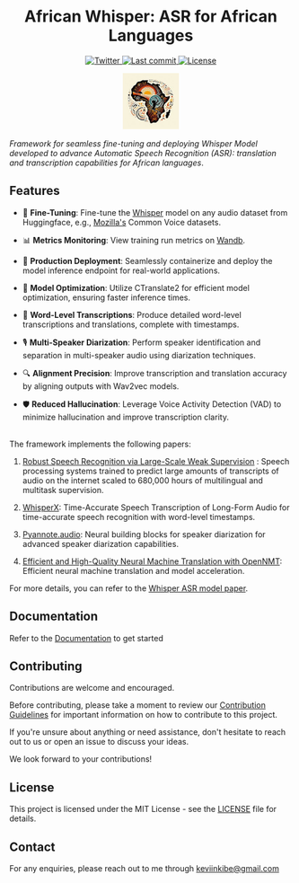 <h1 align="center">African Whisper: ASR for African Languages</h1>

<p align="center">
  <a href="https://twitter.com/AfriWhisper">
    <img src="https://img.shields.io/twitter/follow/AfriWhisper?style=social" alt="Twitter">
  </a>
  <a href="https://github.com/KevKibe/African-Whisper/commits/">
    <img src="https://img.shields.io/github/last-commit/KevKibe/African-Whisper?" alt="Last commit">
  </a>
  <a href="https://github.com/KevKibe/African-Whisper/blob/main/LICENSE">
    <img src="https://img.shields.io/github/license/KevKibe/African-Whisper?" alt="License">
  </a>

</p>

<p align="center">
    <img src= "logo_image.png" width="100">
</p>


*Framework for seamless fine-tuning and deploying Whisper Model developed to advance Automatic Speech Recognition (ASR): translation and transcription capabilities for African languages*.


## Features
  
- 🔧 **Fine-Tuning**: Fine-tune the [Whisper](https://huggingface.co/collections/openai/whisper-release-6501bba2cf999715fd953013) model on any audio dataset from Huggingface, e.g., [Mozilla's](https://huggingface.co/mozilla-foundation) Common Voice datasets.

- 📊 **Metrics Monitoring**: View training run metrics on [Wandb](https://wandb.ai/).

- 🐳 **Production Deployment**: Seamlessly containerize and deploy the model inference endpoint for real-world applications.

- 🚀 **Model Optimization**: Utilize CTranslate2 for efficient model optimization, ensuring faster inference times.

- 📝 **Word-Level Transcriptions**: Produce detailed word-level transcriptions and translations, complete with timestamps.

- 🎙️ **Multi-Speaker Diarization**: Perform speaker identification and separation in multi-speaker audio using diarization techniques.

- 🔍 **Alignment Precision**: Improve transcription and translation accuracy by aligning outputs with Wav2vec models.

- 🛡️ **Reduced Hallucination**: Leverage Voice Activity Detection (VAD) to minimize hallucination and improve transcription clarity.
<br>
The framework implements the following papers:
<br>

1. [Robust Speech Recognition via Large-Scale Weak Supervision](https://arxiv.org/abs/2212.04356) : Speech processing systems trained to predict large amounts of transcripts of audio on the internet scaled to 680,000 hours of multilingual and multitask supervision.

2. [WhisperX](https://arxiv.org/abs/2303.00747): Time-Accurate Speech Transcription of Long-Form Audio for time-accurate speech recognition with word-level timestamps. 

3. [Pyannote.audio](https://arxiv.org/abs/1911.01255): Neural building blocks for speaker diarization for advanced speaker diarization capabilities. 

4. [Efficient and High-Quality Neural Machine Translation with OpenNMT](https://arxiv.org/abs/1701.02810): Efficient neural machine translation and model acceleration.  

For more details, you can refer to the [Whisper ASR model paper](https://cdn.openai.com/papers/whisper.pdf).<br>

## Documentation
Refer to the [Documentation](https://kevkibe.github.io/African-Whisper/gettingstarted/) to get started


## Contributing 
Contributions are welcome and encouraged.

Before contributing, please take a moment to review our [Contribution Guidelines](https://github.com/KevKibe/African-Whisper/blob/master/DOCS/CONTRIBUTING.md) for important information on how to contribute to this project.

If you're unsure about anything or need assistance, don't hesitate to reach out to us or open an issue to discuss your ideas.

We look forward to your contributions!


## License
This project is licensed under the MIT License - see the [LICENSE](https://github.com/KevKibe/African-Whisper/blob/main/LICENSE) file for details.

## Contact
For any enquiries, please reach out to me through keviinkibe@gmail.com
